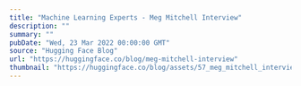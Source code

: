 ```yaml
---
title: "Machine Learning Experts - Meg Mitchell Interview"
description: ""
summary: ""
pubDate: "Wed, 23 Mar 2022 00:00:00 GMT"
source: "Hugging Face Blog"
url: "https://huggingface.co/blog/meg-mitchell-interview"
thumbnail: "https://huggingface.co/blog/assets/57_meg_mitchell_interview/thumbnail.png"
---
```


